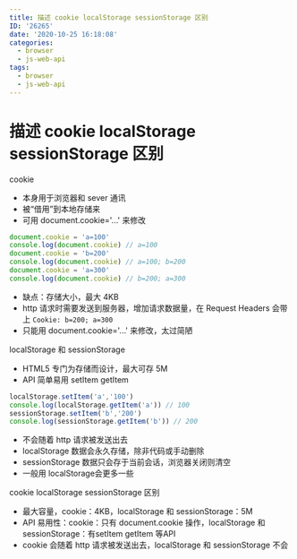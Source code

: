 ```yaml
---
title: 描述 cookie localStorage sessionStorage 区别
ID: '26265'
date: '2020-10-25 16:18:08'
categories:
  - browser
  - js-web-api
tags:
  - browser
  - js-web-api
---
```


# 描述 cookie localStorage sessionStorage 区别

cookie

- 本身用于浏览器和 sever 通讯
- 被“借用”到本地存储来
- 可用 document.cookie='...' 来修改

``` js 
document.cookie = 'a=100'
console.log(document.cookie) // a=100
document.cookie = 'b=200'
console.log(document.cookie) // a=100; b=200
document.cookie = 'a=300'
console.log(document.cookie) // b=200; a=300
```

- 缺点：存储大小，最大 4KB
- http 请求时需要发送到服务器，增加请求数据量，在 Request Headers 会带上 `Cookie: b=200; a=300`
- 只能用 document.cookie='...' 来修改，太过简陋

localStorage 和 sessionStorage

- HTML5 专门为存储而设计，最大可存 5M
- API 简单易用 setItem getItem

``` js 
localStorage.setItem('a','100')
console.log(localStorage.getItem('a')) // 100
sessionStorage.setItem('b','200')
console.log(sessionStorage.getItem('b')) // 200
```

- 不会随着 http 请求被发送出去
- localStorage 数据会永久存储，除非代码或手动删除
- sessionStorage 数据只会存于当前会话，浏览器关闭则清空
- 一般用 localStorage会更多一些

cookie localStorage sessionStorage 区别

- 最大容量，cookie：4KB，localStorage 和 sessionStorage：5M
- API 易用性：cookie：只有 document.cookie 操作，localStorage 和 sessionStorage：有setItem getItem 等API
- cookie 会随着 http 请求被发送出去，localStorage 和 sessionStorage 不会
 
 
 
 
 
 
 
 
 
 
 
 
 
 
 
 
 
 
 
 
 
 
